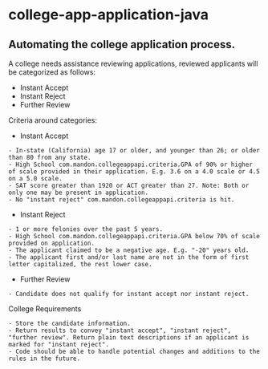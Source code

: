# college-app-application-java

## Automating the college application process.

A college needs assistance reviewing applications, reviewed applicants will be categorized as follows:

* Instant Accept
* Instant Reject
* Further Review

Criteria around categories:

* Instant Accept

```
- In-state (California) age 17 or older, and younger than 26; or older than 80 from any state.
- High School com.mandon.collegeappapi.criteria.GPA of 90% or higher of scale provided in their application. E.g. 3.6 on a 4.0 scale or 4.5 on a 5.0 scale.
- SAT score greater than 1920 or ACT greater than 27. Note: Both or only one may be present in application.
- No "instant reject" com.mandon.collegeappapi.criteria is hit.
```

* Instant Reject

```
- 1 or more felonies over the past 5 years.
- High School com.mandon.collegeappapi.criteria.GPA below 70% of scale provided on application.
- The applicant claimed to be a negative age. E.g. "-20" years old.
- The applicant first and/or last name are not in the form of first letter capitalized, the rest lower case.

```

* Further Review

```
- Candidate does not qualify for instant accept nor instant reject.
```

College Requirements

```
- Store the candidate information.
- Return results to convey "instant accept", "instant reject", "further review". Return plain text descriptions if an applicant is marked for "instant reject".
- Code should be able to handle potential changes and additions to the rules in the future.
```